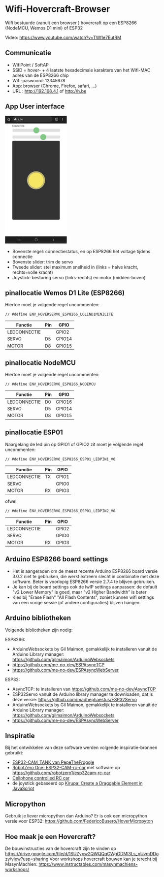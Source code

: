 # Wifi-Hovercraft-Browser
Wifi bestuurde (vanuit een browser ) hovercraft op een ESP8266 (NodeMCU, Wemos D1 mini) of ESP32

Video: https://www.youtube.com/watch?v=TWfIe7EutRM

## Communicatie
- WifiPoint / SoftAP
- SSID = hover- + 4 laatste hexadecimale karakters van het Wifi-MAC adres van de ESP8266 chip
- Wifi-paswoord: 12345678
- App: browser (Chrome, Firefox, safari, ...)
- URL : http://192.168.4.1 of http://h.be

## App User interface 
![Screenshot_browser_hovercraft.png](Screenshot_browser_hovercraft.png "Hover user interface")
- Bovenste regel: connectiestatus, en op ESP8266 het voltage tijdens connectie
- Bovenste slider: trim de servo
- Tweede slider: stel maximum snelheid in (links = halve kracht, rechts=volle kracht)
- Joystick: besturing servo (links-rechts) en motor (midden-boven)

## pinallocatie Wemos D1 Lite (ESP8266)
Hiertoe moet je volgende regel uncommenten:
```
// #define ENV_HOVERSERVO_ESP8266_LOLIND1MINILITE
```
| Functie       | Pin | GPIO   |
| ------------- | --- | ------ |
| LEDCONNECTIE  |     | GPIO2  |
| SERVO         | D5  | GPIO14 |
| MOTOR         | D8  | GPIO15 |

## pinallocatie NodeMCU
Hiertoe moet je volgende regel uncommenten:
```
// #define ENV_HOVERSERVO_ESP8266_NODEMCU
```
| Functie       | Pin | GPIO   |
| ------------- | --- | ------ |
| LEDCONNECTIE  | D0  | GPIO16 |
| SERVO         | D5  | GPIO14  |
| MOTOR         | D8  | GPIO15 |

## pinallocatie ESP01
Naargelang de led pin op GPIO1 of GPIO2 zit moet je volgende regel uncommenten:
```
// #define ENV_HOVERSERVO_ESP8266_ESP01_LEDPIN1_V0
```
| Functie       | Pin | GPIO  |
| ------------- | --- | ----- |
| LEDCONNECTIE  | TX  | GPIO1 |
| SERVO         |     | GPIO0 |
| MOTOR         | RX  | GPIO3 |

ofwel
```
// #define ENV_HOVERSERVO_ESP8266_ESP01_LEDPIN2_V0
```
| Functie       | Pin | GPIO  |
| ------------- | --- | ----- |
| LEDCONNECTIE  |     | GPIO2 |
| SERVO         |     | GPIO0 |
| MOTOR         | RX  | GPIO3 |



## Arduino ESP8266 board settings
- Het is aangeraden om de meest recente Arduino ESP8266 board versie 3.0.2 niet te gebruiken, die werkt extreem slecht in combinatie met deze software. Beter is voorlopig ESP8266 versie 2.7.4 te blijven gebruiken.
- Je kan bij de board settings ook de lwIP settings aanpassen: de default "v2 Lower Memory" is goed, maar "v2 Higher Bandwidth" is beter
- Kies bij "Erase Flash" "All Flash Contents", zoniet kunnen wifi settings van een vorige sessie (of andere configuraties) blijven hangen.

## Arduino bibliotheken
Volgende bibliotheken zijn nodig:

ESP8266:
- ArduinoWebsockets by Gil Maimon, gemakkelijk te installeren vanuit de Arduino Library manager: https://github.com/gilmaimon/ArduinoWebsockets
- https://github.com/me-no-dev/ESPAsyncTCP
- https://github.com/me-no-dev/ESPAsyncWebServer

ESP32:
- AsyncTCP: te installeren van https://github.com/me-no-dev/AsyncTCP
- ESP32Servo vanuit de Arduino library manager te downloaden, dat is deze versie:  https://github.com/madhephaestus/ESP32Servo
- ArduinoWebsockets by Gil Maimon, gemakkelijk te installeren vanuit de Arduino Library manager: https://github.com/gilmaimon/ArduinoWebsockets
- https://github.com/me-no-dev/ESPAsyncWebServer

## Inspiratie
Bij het ontwikkelen van deze software werden volgende inspiratie-bronnen gebruikt: 
- [ESP32-CAM_TANK van PepeTheFroggie](https://github.com/PepeTheFroggie/ESP32CAM_RCTANK)
- [RobotZero One: ESP32-CAM-rc-car](https://robotzero.one/esp32-cam-rc-car/) met software op https://github.com/robotzero1/esp32cam-rc-car
- [Cellphone controlled RC car](https://github.com/neonious/lowjs_esp32_examples/tree/master/neonious_one/cellphone_controlled_rc_car) 
- de joystick gebaseerd op [Kirupa: Create a Draggable Element in JavaScript](https://www.kirupa.com/html5/drag.htm)

## Micropython
Gebruik je liever micropython dan Arduino? Er is ook een micropython versie voor ESP32: https://github.com/FedericoBusero/HoverMicropyton

## Hoe maak je een Hovercraft?
De bouwinstructies van de hovercraft zijn te vinden op https://drive.google.com/file/d/1SUZypw2QWQQqCWgGDMl3Ls_pUvmDDozy/view?usp=sharing 
Voor workshops hovercraft bouwen kan je terecht bij MasynMachien: https://www.instructables.com/masynmachiens-workshops/

